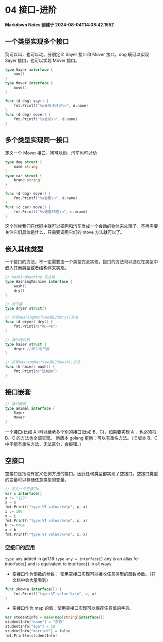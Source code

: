 # 04 接口-进阶

#### Markdown Notes 创建于 2024-08-04T14:08:42.155Z

## 一个类型实现多个接口

狗可以叫，也可以动。分别定义 Sayer 接口和 Mover 接口。dog 既可以实现 Sayer 接口，也可以实现 Mover 接口。

```go
type Sayer interface {
    say()
}
type Mover interface {
    move()
}

func (d dog) say() {
    fmt.Printf("%s会叫汪汪汪\n", d.name)
}
func (d dog) move() {
    fmt.Printf("%s会动\n", d.name)
}
```

## 多个类型实现同一接口

定义一个 Mover 接口。狗可以动，汽车也可以动

```go
type dog struct {
    name string
}
type car struct {
    brand string
}

func (d dog) move() {
    fmt.Printf("%s会跑\n", d.name)
}
func (c car) move() {
    fmt.Printf("%s速度70迈\n", c.brand)
}
```

这个时候我们在代码中就可以把狗和汽车当成一个会动的物体来处理了，不再需要关注它们具体是什么，只需要调用它们的 move 方法就可以了。

## 嵌入其他类型

一个接口的方法，不一定需要由一个类型完全实现，接口的方法可以通过在类型中嵌入其他类型或者结构体来实现。

```go
// WashingMachine 洗衣机
type WashingMachine interface {
    wash()
    dry()
}

// 甩干器
type dryer struct{}

// 实现WashingMachine接口的dry()方法
func (d dryer) dry() {
    fmt.Println("甩一甩")
}

// 海尔洗衣机
type haier struct {
    dryer //嵌入甩干器
}

// 实现WashingMachine接口的wash()方法
func (h haier) wash() {
    fmt.Println("洗刷刷")
}
```

## 接口嵌套

```go
// 接口嵌套
type animal interface {
    Sayer
    Mover
}
```

一个接口(比如 A )可以继承多个别的接口(比如 B、C)，如果要实现 A ，也必须将 B、C 的方法也全部实现。
新版本 golang 更新：可以有重名方法。（旧版本 B、C 中不能有重名方法，无法区分，会报错。）

## 空接口

空接口是指没有定义任何方法的接口。因此任何类型都实现了空接口。空接口类型的变量可以存储任意类型的变量。

```go
// 定义一个空接口x
var x interface{}
s := "123"
x = s
fmt.Printf("type:%T value:%v\n", x, x)
i := 100
x = i
fmt.Printf("type:%T value:%v\n", x, x)
b := true
x = b
fmt.Printf("type:%T value:%v\n", x, x)
```

### 空接口的应用

`type any` added in go1.18
`type any = interface{}`
any is an alias for interface{} and is equivalent to interface{} in all ways.

-   空接口作为函数的参数： 使用空接口实现可以接收任意类型的函数参数。（在文档中会大量看到）

```go
func show(a interface{}) {
    fmt.Printf("type:%T value:%v\n", a, a)
}
```

-   空接口作为 map 的值：使用空接口实现可以保存任意值的字典。

```go
var studentInfo = make(map[string]interface{})
studentInfo["name"] = "李白"
studentInfo["age"] = 18
studentInfo["married"] = false
fmt.Println(studentInfo)
```
